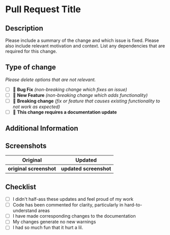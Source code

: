 # Pull Request Title

## Description

Please include a summary of the change and which issue is fixed. Please also include relevant motivation and context. List any dependencies that are required for this change.

## Type of change

_Please delete options that are not relevant._

- [ ] 🐞 **Bug Fix** _(non-breaking change which fixes an issue)_
- [ ] 🎉 **New Feature** _(non-breaking change which adds functionality)_
- [ ] 🚨 **Breaking change** _(fix or feature that causes existing functionality to not work as expected)_
- [ ] 📝 **This change requires a documentation update**

## Additional Information

## Screenshots

Original                | Updated
:----------------------:|:----------------------:
**original screenshot** | **updated screenshot**|


## Checklist

- [ ] I didn't half-ass these updates and feel proud of my work
- [ ] Code has been commented for clarity, particularly in hard-to-understand areas
- [ ] I have made corresponding changes to the documentation
- [ ] My changes generate no new warnings
- [ ] I had so much fun that it hurt a lil.
